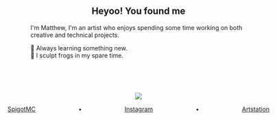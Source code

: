 <h2 align="center">Heyoo! You found me</h2>

I'm Matthew, I'm an artist who enjoys spending some time working on both creative and technical projects.

🌱 Always learning something new. <br>
🐸 I sculpt frogs in my spare time. <br>

<br>
<br>
<br>
<p align="center">
    <img src="https://forthebadge.com/images/badges/made-with-crayons.svg">
</p>

<p align="center" style="display: flex; column-gap: 100px; justify-content: center">
    <a href="https://www.spigotmc.org/members/masstrix.12857/">SpigotMC</a> •
    <a href="https://instagram.com/matthewrdenton">Instagram</a> •
    <a href="https://www.artstation.com/matthewdenton">Artstation</a>
</p>
